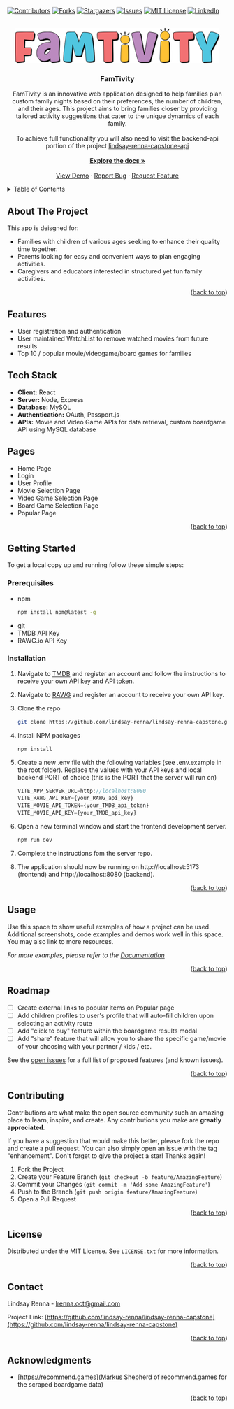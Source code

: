 <!-- Improved compatibility of back to top link: See: https://github.com/othneildrew/Best-README-Template/pull/73 -->

<a id="readme-top"></a>

<!--
*** Thanks for checking out the Best-README-Template. If you have a suggestion
*** that would make this better, please fork the repo and create a pull request
*** or simply open an issue with the tag "enhancement".
*** Don't forget to give the project a star!
*** Thanks again! Now go create something AMAZING! :D
-->

<!-- PROJECT SHIELDS -->
<!--
*** I'm using markdown "reference style" links for readability.
*** Reference links are enclosed in brackets [ ] instead of parentheses ( ).
*** See the bottom of this document for the declaration of the reference variables
*** for contributors-url, forks-url, etc. This is an optional, concise syntax you may use.
*** https://www.markdownguide.org/basic-syntax/#reference-style-links
-->

[![Contributors][contributors-shield]][contributors-url]
[![Forks][forks-shield]][forks-url]
[![Stargazers][stars-shield]][stars-url]
[![Issues][issues-shield]][issues-url]
[![MIT License][license-shield]][license-url]
[![LinkedIn][linkedin-shield]][linkedin-url]

<!-- PROJECT LOGO -->
<br />
<div align="center">
  <a href="https://github.com/lindsay-renna/lindsay-renna-capstone">
    <img src="public/famtivity-logo.png" alt="Logo" height="80">
  </a>

<h3 align="center">FamTivity</h3>

  <p align="center">
    FamTivity is an innovative web application designed to help families plan custom family nights based on their preferences, the number of children, and their ages. This project aims to bring families closer by providing tailored activity suggestions that cater to the unique dynamics of each family. <br /><br /> To achieve full functionality you will also need to visit the backend-api portion of the project <a href="https://github.com/lindsay-renna/lindsay-renna-capstone-api">lindsay-renna-capstone-api</a>
    <br /><br />
    <a href="https://github.com/lindsay-renna/lindsay-renna-capstone"><strong>Explore the docs »</strong></a>
    <br />
    <br />
    <a href="https://github.com/lindsay-renna/lindsay-renna-capstone">View Demo</a>
    ·
    <a href="https://github.com/lindsay-renna/lindsay-renna-capstone/issues/new?labels=bug&template=bug-report---.md">Report Bug</a>
    ·
    <a href="https://github.com/lindsay-renna/lindsay-renna-capstone/issues/new?labels=enhancement&template=feature-request---.md">Request Feature</a>
  </p>
</div>

<!-- TABLE OF CONTENTS -->
<details>
  <summary>Table of Contents</summary>
  <ol>
    <li>
      <a href="#about-the-project">About The Project</a>
      <ul>
        <li><a href="#built-with">Built With</a></li>
      </ul>
    </li>
    <li>
      <a href="#getting-started">Getting Started</a>
      <ul>
        <li><a href="#prerequisites">Prerequisites</a></li>
        <li><a href="#installation">Installation</a></li>
      </ul>
    </li>
    <li><a href="#usage">Usage</a></li>
    <li><a href="#roadmap">Roadmap</a></li>
    <li><a href="#contributing">Contributing</a></li>
    <li><a href="#license">License</a></li>
    <li><a href="#contact">Contact</a></li>
    <li><a href="#acknowledgments">Acknowledgments</a></li>
  </ol>
</details>

<!-- ABOUT THE PROJECT -->

## About The Project

This app is deisgned for:

- Families with children of various ages seeking to enhance their quality time together.
- Parents looking for easy and convenient ways to plan engaging activities.
- Caregivers and educators interested in structured yet fun family activities.

<p align="right">(<a href="#readme-top">back to top</a>)</p>

## Features

- User registration and authentication
- User maintained WatchList to remove watched movies from future results
- Top 10 / popular movie/videogame/board games for families

## Tech Stack

- **Client:** React
- **Server:** Node, Express
- **Database:** MySQL
- **Authentication:** OAuth, Passport.js
- **APIs:** Movie and Video Game APIs for data retrieval, custom boardgame API using MySQL database

## Pages

- Home Page
- Login
- User Profile
- Movie Selection Page
- Video Game Selection Page
- Board Game Selection Page
- Popular Page

<p align="right">(<a href="#readme-top">back to top</a>)</p>

<!-- GETTING STARTED -->

## Getting Started

To get a local copy up and running follow these simple steps:

### Prerequisites

- npm
  ```sh
  npm install npm@latest -g
  ```
- git
- TMDB API Key
- RAWG.io API Key

### Installation

1. Navigate to [TMDB](https://www.themoviedb.org/) and register an account and follow the instructions to receive your own API key and API token.

2. Navigate to [RAWG](https://rawg.io/apidocs) and register an account to receive your own API key.

3. Clone the repo
   ```sh
   git clone https://github.com/lindsay-renna/lindsay-renna-capstone.git
   ```
4. Install NPM packages
   ```sh
   npm install
   ```
5. Create a new .env file with the following variables (see .env.example in the root folder). Replace the values with your API keys and local backend PORT of choice (this is the PORT that the server will run on)

   ```js
   VITE_APP_SERVER_URL=http://localhost:8080
   VITE_RAWG_API_KEY={your_RAWG_api_key}
   VITE_MOVIE_API_TOKEN={your_TMDB_api_token}
   VITE_MOVIE_API_KEY={your_TMDB_api_key}
   ```

6. Open a new terminal window and start the frontend development server.
   ```sh
   npm run dev
   ```
7. Complete the instructions fom the server repo.
8. The application should now be running on http://localhost:5173 (frontend) and http://localhost:8080 (backend).
<p align="right">(<a href="#readme-top">back to top</a>)</p>

<!-- USAGE EXAMPLES -->

## Usage

Use this space to show useful examples of how a project can be used. Additional screenshots, code examples and demos work well in this space. You may also link to more resources.

_For more examples, please refer to the [Documentation](https://example.com)_

<p align="right">(<a href="#readme-top">back to top</a>)</p>

<!-- ROADMAP -->

## Roadmap

- [ ] Create external links to popular items on Popular page
- [ ] Add children profiles to user's profile that will auto-fill children upon selecting an activity route
- [ ] Add "click to buy" feature within the boardgame results modal
- [ ] Add "share" feature that will allow you to share the specific game/movie of your choosing with your partner / kids / etc.

See the [open issues](https://github.com/lindsay-renna/lindsay-renna-capstone/issues) for a full list of proposed features (and known issues).

<p align="right">(<a href="#readme-top">back to top</a>)</p>

<!-- CONTRIBUTING -->

## Contributing

Contributions are what make the open source community such an amazing place to learn, inspire, and create. Any contributions you make are **greatly appreciated**.

If you have a suggestion that would make this better, please fork the repo and create a pull request. You can also simply open an issue with the tag "enhancement".
Don't forget to give the project a star! Thanks again!

1. Fork the Project
2. Create your Feature Branch (`git checkout -b feature/AmazingFeature`)
3. Commit your Changes (`git commit -m 'Add some AmazingFeature'`)
4. Push to the Branch (`git push origin feature/AmazingFeature`)
5. Open a Pull Request

<p align="right">(<a href="#readme-top">back to top</a>)</p>

<!-- LICENSE -->

## License

Distributed under the MIT License. See `LICENSE.txt` for more information.

<p align="right">(<a href="#readme-top">back to top</a>)</p>

<!-- CONTACT -->

## Contact

Lindsay Renna - lrenna.oct@gmail.com

Project Link: [https://github.com/lindsay-renna/lindsay-renna-capstone](https://github.com/lindsay-renna/lindsay-renna-capstone)

<p align="right">(<a href="#readme-top">back to top</a>)</p>

<!-- ACKNOWLEDGMENTS -->

## Acknowledgments

- [https://recommend.games](Markus Shepherd of recommend.games for the scraped boardgame data)

<p align="right">(<a href="#readme-top">back to top</a>)</p>

<!-- MARKDOWN LINKS & IMAGES -->
<!-- https://www.markdownguide.org/basic-syntax/#reference-style-links -->

[contributors-shield]: https://img.shields.io/github/contributors/lindsay-renna/lindsay-renna-capstone.svg?style=for-the-badge
[contributors-url]: https://github.com/lindsay-renna/lindsay-renna-capstone/graphs/contributors
[forks-shield]: https://img.shields.io/github/forks/lindsay-renna/lindsay-renna-capstone.svg?style=for-the-badge
[forks-url]: https://github.com/lindsay-renna/lindsay-renna-capstone/network/members
[stars-shield]: https://img.shields.io/github/stars/lindsay-renna/lindsay-renna-capstone.svg?style=for-the-badge
[stars-url]: https://github.com/lindsay-renna/lindsay-renna-capstone/stargazers
[issues-shield]: https://img.shields.io/github/issues/lindsay-renna/lindsay-renna-capstone.svg?style=for-the-badge
[issues-url]: https://github.com/lindsay-renna/lindsay-renna-capstone/issues
[license-shield]: https://img.shields.io/github/license/lindsay-renna/lindsay-renna-capstone.svg?style=for-the-badge
[license-url]: https://github.com/lindsay-renna/lindsay-renna-capstone/blob/master/LICENSE.txt
[linkedin-shield]: https://img.shields.io/badge/-LinkedIn-black.svg?style=for-the-badge&logo=linkedin&colorB=555
[linkedin-url]: https://linkedin.com/in/lindsay-renna
[product-screenshot]: images/screenshot.png
